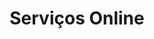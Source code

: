 ---
layout: category
title: Serviços Online
category: Serviços Online
permalink: /category/servicos-online/
---